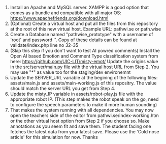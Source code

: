 1. Install an Apache and MySQL server. XAMPP is a good option that comes as a bundle and compatible with all major OS: https://www.apachefriends.org/download.html
2. (Optional) Create a virtual host and put all the files from this repository at the root of this new virtual host. Example URL: pathwi.se or path.wise
3. Create a Database named "pathwise_prototype" with a username of 'root' and password ''. Copy of these details can be found at validate/index.php line no 32-35
4. (Skip this step if you don't want to test AI powred comments) Install the Open AI based Emotion and Comment Type classification system from here: https://github.com/UIC-LIT/misty-emot/ Update the origins value in the src/server/main.py file with the virtual host URL from Step 2. You may use "*" as value too for the staging/dev environemnt
5. Update the SERVER_URL variable at the begining of the following files: assets/main.js and assets/main-working.js of this repositry. The value should match the server URL you get from Step 4.
6. Update the misty_IP variable in assets/robot-play.js file with the appropriate robot IP. (This step makes the robot speak on the go, need to configure the speech parameters to make it more human sounding)
7. That makes the system running with all dependencies. You may now open the teachers side of the editor from pathwi.se/index-working.htm or the other virtual host option from Step 2 if you choose so. Make annotations as you seem fit and save them. The student facing one fetches the latest data from your latest save. Please use the 'Cold nose article' for this simulation for now. Thanks
